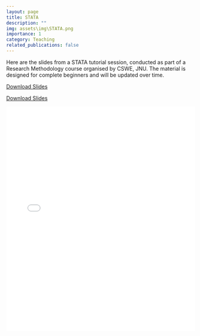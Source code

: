 ```yaml
---
layout: page
title: STATA
description: ""
img: assets\img\STATA.png
importance: 1
category: Teaching
related_publications: false
---
```


Here are the slides from a STATA tutorial session, conducted as part of a Research Methodology course organised by CSWE, JNU. The material is designed for complete beginners and will be updated over time.

<!-- Download button -->
<a href="/assets/pdf/STATA_Tutorial.pdf" download class="btn btn-primary">
  Download Slides
</a>

<!-- Text link -->
[Download Slides](/assets/pdf/STATA_Tutorial.pdf)

<!-- Embedded PDF viewer -->
<embed src="/assets/pdf/STATA_Tutorial.pdf" type="application/pdf" width="100%" height="600px" />

